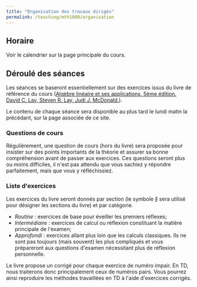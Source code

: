 ```yaml
---
title: "Organisation des travaux dirigés"
permalink: /teaching/mth1008/organisation
---
```


## Horaire

Voir le calendrier sur la page principale du cours.

## Déroulé des séances

Les séances se baseront essentiellement sur des exercices issus du livre de référence du cours ([Algèbre linéaire et ses applications, 5ème édition. David C. Lay, Steven R. Lay, Judi J. McDonald.](https://www.erpi.com/en/bundle-algebre-lineaire-lay-lay-20771-9782761376525.html)).

Le contenu de chaque séance sera disponible au plus tard le lundi matin la précédant, sur la page associée de ce site.

### Questions de cours

Régulièrement, une question de cours (hors du livre) sera proposée pour insister sur des points importants de la théorie et assurer sa bonne compréhension avant de passer aux exercices. Ces questions seront plus ou moins difficiles, il n'est pas attendu que vous sachiez y répondre parfaitement, mais que vous y réfléchissiez.

### Liste d'exercices

Les exercices du livre seront donnés par section (le symbole *§* sera utilisé pour désigner les sections du livre) et par catégorie.
- *Routine* : exercices de base pour éveiller les premiers réflexes;
- *Intermédiaire* : exercices de calcul ou réflexion constituant la matière principale de l'examen;
- *Approfondi* : exercices allant plus loin que les calculs classiques. Ils ne sont pas toujours (mais souvent) les plus compliqués et vous prépareront aux questions d'examen nécessitant plus de réflexion personnelle.

Le livre propose un corrigé pour chaque exercice de numéro impair. En TD, nous traiterons donc principalement ceux de numéros pairs. Vous pourrez ainsi reproduire les méthodes travaillées en TD à l'aide d'exercices corrigés.